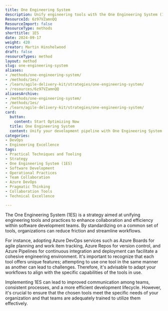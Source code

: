 ```yaml
---
title: One Engineering System
description: Unify engineering tools with the One Engineering System (1ES) to boost collaboration, streamline workflows, and enhance software development efficiency.
ResourceId: 6z97VZamnQQ
ResourceImport: false
ResourceType: methods
shorttitle: 1ES
date: 2024-09-17
weight: 420
creator: Martin Hinshelwood
draft: false
resourceTypes: method
layout: method
slug: one-engineering-system
aliases:
- /methods/one-engineering-system/
- /methods/1es/
- /learn/agile-delivery-kit/strategies/one-engineering-system/
- /resources/6z97VZamnQQ
aliasesArchive:
- /methods/one-engineering-system/
- /methods/1es/
- /learn/agile-delivery-kit/strategies/one-engineering-system/
card:
  button:
    content: Start Optimizing Now
  title: One Engineering System
  content: Unify your development pipeline with One Engineering System. Ensure seamless collaboration and integration across all engineering teams and workflows.
categories:
- DevOps
- Engineering Excellence
tags:
- Practical Techniques and Tooling
- Strategy
- One Engineering System (1ES)
- Software Development
- Operational Practices
- Team Collaboration
- Azure DevOps
- Pragmatic Thinking
- Collaboration Tools
- Technical Excellence

---
```

The One Engineering System (1ES) is a strategy aimed at unifying engineering tools and practices to enhance collaboration and efficiency within software development teams. By standardizing on a common set of tools, organizations can reduce friction and streamline workflows.

For instance, adopting Azure DevOps services such as Azure Boards for agile planning and work item tracking, Azure Repos for version control, and Azure Pipelines for continuous integration and deployment can facilitate a cohesive engineering environment. It's important to recognize that each tool offers unique features; attempting to use one tool in the same manner as another can lead to challenges. Therefore, it's advisable to adapt your workflows to align with the specific capabilities of the tools in use.

Implementing 1ES can lead to improved communication among teams, consistent processes, and a more efficient development lifecycle. However, it's crucial to ensure that the chosen tools meet the specific needs of your organization and that teams are adequately trained to utilize them effectively.
